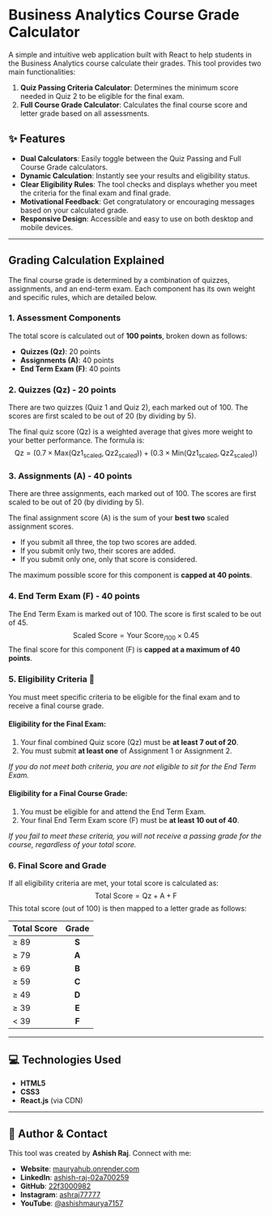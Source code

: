 # Business Analytics Course Grade Calculator

A simple and intuitive web application built with React to help students in the Business Analytics course calculate their grades. This tool provides two main functionalities:
1.  **Quiz Passing Criteria Calculator**: Determines the minimum score needed in Quiz 2 to be eligible for the final exam.
2.  **Full Course Grade Calculator**: Calculates the final course score and letter grade based on all assessments.

## ✨ Features

-   **Dual Calculators**: Easily toggle between the Quiz Passing and Full Course Grade calculators.
-   **Dynamic Calculation**: Instantly see your results and eligibility status.
-   **Clear Eligibility Rules**: The tool checks and displays whether you meet the criteria for the final exam and final grade.
-   **Motivational Feedback**: Get congratulatory or encouraging messages based on your calculated grade.
-   **Responsive Design**: Accessible and easy to use on both desktop and mobile devices.

---

##  Grading Calculation Explained

The final course grade is determined by a combination of quizzes, assignments, and an end-term exam. Each component has its own weight and specific rules, which are detailed below.

### 1. Assessment Components

The total score is calculated out of **100 points**, broken down as follows:

-   **Quizzes (Qz)**: 20 points
-   **Assignments (A)**: 40 points
-   **End Term Exam (F)**: 40 points

### 2. Quizzes (Qz) - 20 points

There are two quizzes (Quiz 1 and Quiz 2), each marked out of 100. The scores are first scaled to be out of 20 (by dividing by 5).

The final quiz score (Qz) is a weighted average that gives more weight to your better performance.
The formula is:
$$ \text{Qz} = (0.7 \times \text{Max}(\text{Qz1}_{\text{scaled}}, \text{Qz2}_{\text{scaled}})) + (0.3 \times \text{Min}(\text{Qz1}_{\text{scaled}}, \text{Qz2}_{\text{scaled}})) $$

### 3. Assignments (A) - 40 points

There are three assignments, each marked out of 100. The scores are first scaled to be out of 20 (by dividing by 5).

The final assignment score (A) is the sum of your **best two** scaled assignment scores.
-   If you submit all three, the top two scores are added.
-   If you submit only two, their scores are added.
-   If you submit only one, only that score is considered.

The maximum possible score for this component is **capped at 40 points**.

### 4. End Term Exam (F) - 40 points

The End Term Exam is marked out of 100. The score is first scaled to be out of 45.
$$ \text{Scaled Score} = \text{Your Score}_{\text{/100}} \times 0.45 $$
The final score for this component (F) is **capped at a maximum of 40 points**.

### 5. Eligibility Criteria 🛑

You must meet specific criteria to be eligible for the final exam and to receive a final course grade.

#### **Eligibility for the Final Exam:**

1.  Your final combined Quiz score (Qz) must be **at least 7 out of 20**.
2.  You must submit **at least one** of Assignment 1 or Assignment 2.

*If you do not meet both criteria, you are not eligible to sit for the End Term Exam.*

#### **Eligibility for a Final Course Grade:**

1.  You must be eligible for and attend the End Term Exam.
2.  Your final End Term Exam score (F) must be **at least 10 out of 40**.

*If you fail to meet these criteria, you will not receive a passing grade for the course, regardless of your total score.*

### 6. Final Score and Grade

If all eligibility criteria are met, your total score is calculated as:
$$ \text{Total Score} = \text{Qz} + \text{A} + \text{F} $$
This total score (out of 100) is then mapped to a letter grade as follows:

| Total Score | Grade |
| :---------- | :---: |
| ≥ 89        |   **S** |
| ≥ 79        |   **A** |
| ≥ 69        |   **B** |
| ≥ 59        |   **C** |
| ≥ 49        |   **D** |
| ≥ 39        |   **E** |
| < 39        |   **F** |

---

## 💻 Technologies Used

-   **HTML5**
-   **CSS3**
-   **React.js** (via CDN)

---

## 👤 Author & Contact

This tool was created by **Ashish Raj**. Connect with me:

-   **Website**: [mauryahub.onrender.com](https://mauryahub.onrender.com/)
-   **LinkedIn**: [ashish-raj-02a700259](https://www.linkedin.com/in/ashish-raj-02a700259/)
-   **GitHub**: [22f3000982](https://github.com/22f3000982)
-   **Instagram**: [ashraj77777](https://www.instagram.com/ashraj77777)
-   **YouTube**: [@ashishmaurya7157](https://www.youtube.com/@ashishmaurya7157)